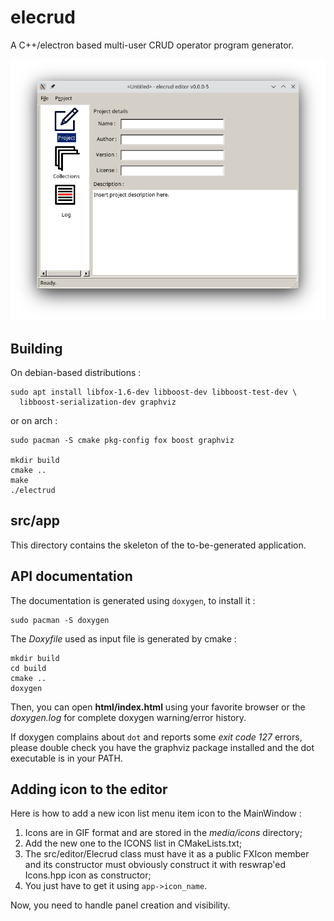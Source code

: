 # elecrud

A C++/electron based multi-user CRUD operator program generator.

![Elecrud's MainWindow](media/screenshots/elecrud_01.png)

## Building

On debian-based distributions :

	sudo apt install libfox-1.6-dev libboost-dev libboost-test-dev \
	  libboost-serialization-dev graphviz

or on arch :

	sudo pacman -S cmake pkg-config fox boost graphviz

	mkdir build
	cmake ..
	make
	./electrud

## src/app

This directory contains the skeleton of the to-be-generated application.

## API documentation

The documentation is generated using `doxygen`, to install it :

	sudo pacman -S doxygen
	
The *Doxyfile* used as input file is generated by cmake :

	mkdir build
	cd build
	cmake ..
	doxygen

Then, you can open **html/index.html** using your favorite browser or the
*doxygen.log* for complete doxygen warning/error history.

If doxygen complains about `dot` and reports some *exit code 127* errors,
please double check you have the graphviz package installed and the dot
executable is in your PATH.

## Adding icon to the editor

Here is how to add a new icon list menu item icon to the MainWindow :

1. Icons are in GIF format and are stored in the *media/icons* directory;
2. Add the new one to the ICONS list in CMakeLists.txt;
3. The src/editor/Elecrud class must have it as a public FXIcon member and its
   constructor must obviously construct it with reswrap'ed Icons.hpp icon
   as constructor;
4. You just have to get it using `app->icon_name`.

Now, you need to handle panel creation and visibility.
